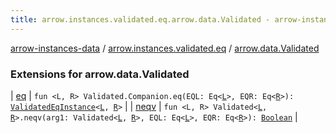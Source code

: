 ```yaml
---
title: arrow.instances.validated.eq.arrow.data.Validated - arrow-instances-data
---
```


[arrow-instances-data](../../index.html) / [arrow.instances.validated.eq](../index.html) / [arrow.data.Validated](./index.html)

### Extensions for arrow.data.Validated

| [eq](eq.html) | `fun <L, R> Validated.Companion.eq(EQL: Eq<`[`L`](eq.html#L)`>, EQR: Eq<`[`R`](eq.html#R)`>): `[`ValidatedEqInstance`](../../arrow.instances/-validated-eq-instance/index.html)`<`[`L`](eq.html#L)`, `[`R`](eq.html#R)`>` |
| [neqv](neqv.html) | `fun <L, R> Validated<`[`L`](neqv.html#L)`, `[`R`](neqv.html#R)`>.neqv(arg1: Validated<`[`L`](neqv.html#L)`, `[`R`](neqv.html#R)`>, EQL: Eq<`[`L`](neqv.html#L)`>, EQR: Eq<`[`R`](neqv.html#R)`>): `[`Boolean`](https://kotlinlang.org/api/latest/jvm/stdlib/kotlin/-boolean/index.html) |

